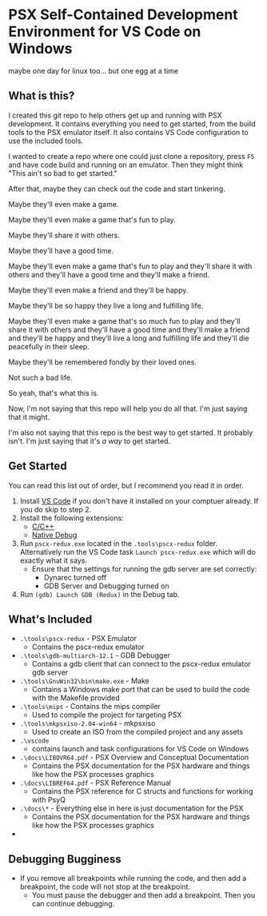 # PSX Self-Contained Development Environment for VS Code on Windows

maybe one day for linux too... but one egg at a time

## What is this?
I created this git repo to help others get up and running with PSX development. It contains everything you need to get started, from the build tools to the PSX emulator itself. It also contains VS Code configuration to use the included tools.

I wanted to create a repo where one could just clone a repository, press `F5` and have code build and running on an emulator. Then they might think "This ain't so bad to get started." 

After that, maybe they can check out the code and start tinkering. 

Maybe they'll even make a game. 

Maybe they'll even make a game that's fun to play. 

Maybe they'll share it with others. 

Maybe they'll have a good time. 

Maybe they'll even make a game that's fun to play and they'll share it with others and they'll have a good time and they'll make a friend. 

Maybe they'll even make a friend and they'll be happy. 

Maybe they'll be so happy they live a long and fulfilling life. 

Maybe they'll even make a game that's so much fun to play and they'll share it with others and they'll have a good time and they'll make a friend and they'll be happy and they'll live a long and fulfilling life and they'll die peacefully in their sleep. 

Maybe they'll be remembered fondly by their loved ones. 

Not such a bad life.

So yeah, that's what this is.

Now, I'm not saying that this repo will help you do all that. I'm just saying that it might.

I'm also not saying that this repo is the best way to get started. It probably isn't. I'm just saying that it's _a way_ to get started.


## Get Started

You can read this list out of order, but I recommend you read it in order.

1. Install [VS Code](https://code.visualstudio.com/) if you don't have it installed on your comptuer already. If you do skip to step 2. 
1. Install the following extensions:
    - [C/C++](https://marketplace.visualstudio.com/items?itemName=ms-vscode.cpptools)
    - [Native Debug](https://marketplace.visualstudio.com/items?itemName=webfreak.debug)
1. Run `pscx-redux.exe` located in the `.tools\pscx-redux` folder. Alternatively run the VS Code task `Launch pscx-redux.exe` which will do exactly what it says.
    - Ensure that the settings for running the gdb server are set correctly:
        - Dynarec turned off
        - GDB Server and Debugging turned on
1. Run `(gdb) Launch GDB (Redux)` in the Debug tab.


## What's Included
- `.\tools\pscx-redux` - PSX Emulator
    - Contains the pscx-redux emulator 
- `.\tools\gdb-multiarch-12.1` - GDB Debugger
    - Contains a gdb client that can connect to the pscx-redux emulator gdb server
- `.\tools\GnuWin32\bin\make.exe` - Make
    - Contains a Windows make port that can be used to build the code with the Makefile provided
- `.\tools\mips` - Contains the mips compiler
    - Used to compile the project for targeting PSX
- `.\tools\mkpsxiso-2.04-win64` - mkpsxiso
    - Used to create an ISO from the compiled project and any assets
- `.\vscode`
    - contains launch and task configurations for VS Code on Windows
- `.\docs\LIBOVR64.pdf` - PSX Overview and Conceptual Documentation
    - Contains the PSX documentation for the PSX hardware and things like how the PSX processes graphics
- `.\docs\LIBREF64.pdf` - PSX Reference Manual
    - Contains the PSX reference for C structs and functions for working with PsyQ
- `.\docs\*` - Everything else in here is just documentation for the PSX
    - Contains the PSX documentation for the PSX hardware and things like how the PSX processes graphics
- 

## Debugging Bugginess
- If you remove all breakpoints while running the code, and then add a breakpoint, the code will not stop at the breakpoint. 
    - You must pause the debugger and then add a breakpoint. Then you can continue debugging.